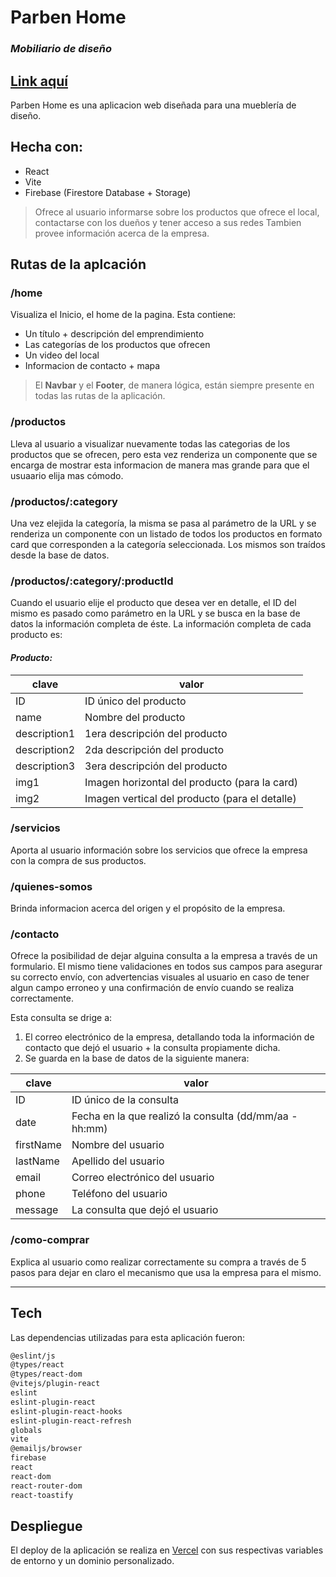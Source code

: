 # **Parben Home**
### _Mobiliario de diseño_

## **[Link aquí](http://parbenhome.com)**

Parben Home es una aplicacion web diseñada para una mueblería de diseño.


## Hecha con:

- React
- Vite
- Firebase (Firestore Database + Storage)


> Ofrece al usuario informarse sobre los productos que ofrece el local, contactarse con los dueños y tener acceso a sus redes
> Tambien provee información acerca de la empresa.

## Rutas de la aplcación

### /home
Visualiza el Inicio, el home de la pagina.
Esta contiene:
- Un título + descripción del emprendimiento
- Las categorías de los productos que ofrecen
- Un video del local
- Informacion de contacto + mapa

> El **Navbar** y el **Footer**, de manera lógica, están siempre presente en todas las rutas de la aplicación.


### /productos
Lleva al usuario a visualizar nuevamente todas las categorias de los productos que se ofrecen, pero esta vez renderiza un componente que se encarga de mostrar esta informacion de manera mas grande para que el usuaario elija mas cómodo.


### /productos/:category
Una vez elejida la categoría, la misma se pasa al parámetro de la URL y se renderiza un componente con un listado de todos los productos en formato card que corresponden a la categoría seleccionada. Los mismos son traídos desde la base de datos.


### /productos/:category/:productId
Cuando el usuario elije el producto que desea ver en detalle, el ID del mismo es pasado como parámetro en la URL y se busca en la base de datos la información completa de éste. La información completa de cada producto es:

#### _Producto:_

| clave | valor |
| ------ | ------ |
| ID | ID único del producto |
| name | Nombre del producto |
| description1 | 1era descripción del producto |
| description2 | 2da descripción del producto |
| description3 | 3era descripción del producto |
| img1 | Imagen horizontal del producto (para la card) |
| img2 | Imagen vertical del producto (para el detalle) |



### /servicios
Aporta al usuario información sobre los servicios que ofrece la empresa con la compra de sus productos.


### /quienes-somos
Brinda informacion acerca del origen y el propósito de la empresa.


### /contacto
Ofrece la posibilidad de dejar alguina consulta a la empresa a través de un formulario.
El mismo tiene validaciones en todos sus campos para asegurar su correcto envío, con advertencias visuales al usuario en caso de tener algun campo erroneo y una confirmación de envío cuando se realiza correctamente.

Esta consulta se drige a:
1) El correo electrónico de la empresa, detallando toda la información de contacto que dejó el usuario + la consulta propiamente dicha.
2) Se guarda en la base de datos de la siguiente manera:

| clave | valor |
| ------ | ------ |
| ID | ID único de la consulta |
| date | Fecha en la que realizó la consulta (dd/mm/aa - hh:mm)|
| firstName | Nombre del usuario|
| lastName | Apellido del usuario |
| email | Correo electrónico del usuario |
| phone | Teléfono del usuario |
| message | La consulta que dejó el usuario |



### /como-comprar
Explica al usuario como realizar correctamente su compra a través de 5 pasos para dejar en claro el mecanismo que usa la empresa para el mismo.

***
## Tech
Las dependencias utilizadas para esta aplicación fueron:
```sh
@eslint/js
@types/react
@types/react-dom
@vitejs/plugin-react
eslint
eslint-plugin-react
eslint-plugin-react-hooks
eslint-plugin-react-refresh
globals
vite
@emailjs/browser
firebase
react
react-dom
react-router-dom
react-toastify
```

## Despliegue


El deploy de la aplicación se realiza en [Vercel](https://www.vercel.com) con sus respectivas variables de entorno y un dominio personalizado. 
